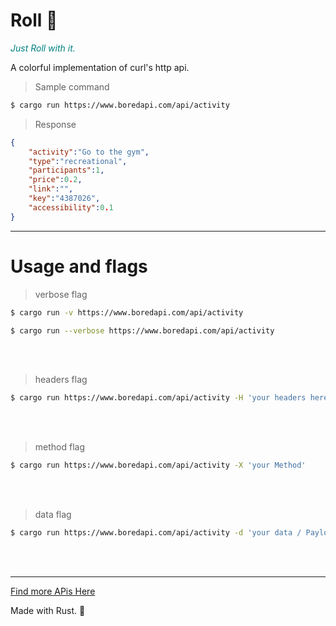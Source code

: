 # Roll 🎲

<i style="color:teal">Just Roll with it.</i>

A colorful implementation of curl's http api.


> Sample command

```bash
$ cargo run https://www.boredapi.com/api/activity 
```

> Response

```json
{
    "activity":"Go to the gym",
    "type":"recreational",
    "participants":1,
    "price":0.2,
    "link":"",
    "key":"4387026",
    "accessibility":0.1
}
```
***

# Usage and flags

> verbose flag

```bash
$ cargo run -v https://www.boredapi.com/api/activity 
```

```bash
$ cargo run --verbose https://www.boredapi.com/api/activity 
```

<br/><br/>

> headers flag

```bash
$ cargo run https://www.boredapi.com/api/activity -H 'your headers here'
```

<br/><br/>

> method flag

```bash
$ cargo run https://www.boredapi.com/api/activity -X 'your Method'
```

<br/><br/>

> data flag

```bash
$ cargo run https://www.boredapi.com/api/activity -d 'your data / Payload'
```

<br/><br/>

***
[Find more APis Here](https://apipheny.io/free-api/)

Made with Rust. 🦀
